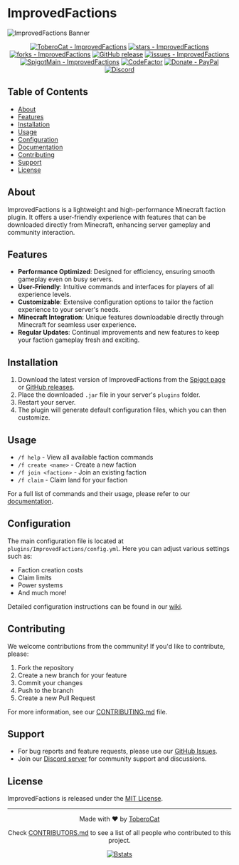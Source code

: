 # ImprovedFactions

![ImprovedFactions Banner](https://github.com/ToberoCat/ImprovedFactions_new/blob/main/branding/banners/spigot-banner.png?raw=true)

<div align="center">

[![ToberoCat - ImprovedFactions](https://img.shields.io/static/v1?label=ToberoCat&message=ImprovedFactions&color=%23FEDD58&logo=github)](https://github.com/ToberoCat/ImprovedFactions_new "Go to GitHub repo")
[![stars - ImprovedFactions](https://img.shields.io/github/stars/ToberoCat/ImprovedFactions_new?style=social)](https://github.com/ToberoCat/ImprovedFactions_new)
[![forks - ImprovedFactions](https://img.shields.io/github/forks/ToberoCat/ImprovedFactions_new?style=social)](https://github.com/ToberoCat/ImprovedFactions_new)
[![GitHub release](https://img.shields.io/github/release/ToberoCat/ImprovedFactions_new?include_prereleases=&sort=semver&color=%23FEDD58)](https://github.com/ToberoCat/ImprovedFactions_new/releases/)
[![issues - ImprovedFactions](https://img.shields.io/github/issues/ToberoCat/ImprovedFactions_new)](https://github.com/ToberoCat/ImprovedFactions_new/issues)
[![SpigotMain - ImprovedFactions](https://img.shields.io/badge/Spigot-ImprovedFactions-orange)](https://www.spigotmc.org/resources/improved-factions.95617 "Spigot ImprovedFactions page")
[![CodeFactor](https://www.codefactor.io/repository/github/toberocat/improvedfactions/badge)](https://www.codefactor.io/repository/github/toberocat/improvedfactions)
[![Donate - PayPal](https://img.shields.io/badge/Donate-PayPal-green.svg?logo=paypal&style=flat-square)](https://www.paypal.com/donate/?hosted_button_id=BGB6QWR886Q6Y)
[![Discord](https://img.shields.io/discord/819932760550014986.svg?logo=discord&colorB=7289DA&style=flat-square)](https://discord.gg/VmSbFNZejz)

</div>

## Table of Contents
- [About](#about)
- [Features](#features)
- [Installation](#installation)
- [Usage](#usage)
- [Configuration](#configuration)
- [Documentation](https://github.com/ToberoCat/ImprovedFactions/tree/main/docs)
- [Contributing](#contributing)
- [Support](#support)
- [License](#license)

## About

ImprovedFactions is a lightweight and high-performance Minecraft faction plugin. It offers a user-friendly experience with features that can be downloaded directly from Minecraft, enhancing server gameplay and community interaction.

## Features

- **Performance Optimized**: Designed for efficiency, ensuring smooth gameplay even on busy servers.
- **User-Friendly**: Intuitive commands and interfaces for players of all experience levels.
- **Customizable**: Extensive configuration options to tailor the faction experience to your server's needs.
- **Minecraft Integration**: Unique features downloadable directly through Minecraft for seamless user experience.
- **Regular Updates**: Continual improvements and new features to keep your faction gameplay fresh and exciting.

## Installation

1. Download the latest version of ImprovedFactions from the [Spigot page](https://www.spigotmc.org/resources/improved-factions.95617) or [GitHub releases](https://github.com/ToberoCat/ImprovedFactions_new/releases/).
2. Place the downloaded `.jar` file in your server's `plugins` folder.
3. Restart your server.
4. The plugin will generate default configuration files, which you can then customize.

## Usage

- `/f help` - View all available faction commands
- `/f create <name>` - Create a new faction
- `/f join <faction>` - Join an existing faction
- `/f claim` - Claim land for your faction

For a full list of commands and their usage, please refer to our [documentation](#documentation).

## Configuration

The main configuration file is located at `plugins/ImprovedFactions/config.yml`. Here you can adjust various settings such as:

- Faction creation costs
- Claim limits
- Power systems
- And much more!

Detailed configuration instructions can be found in our [wiki](https://github.com/ToberoCat/ImprovedFactions_new/wiki).

## Contributing

We welcome contributions from the community! If you'd like to contribute, please:

1. Fork the repository
2. Create a new branch for your feature
3. Commit your changes
4. Push to the branch
5. Create a new Pull Request

For more information, see our [CONTRIBUTING.md](CONTRIBUTING.md) file.

## Support

- For bug reports and feature requests, please use our [GitHub Issues](https://github.com/ToberoCat/ImprovedFactions_new/issues).
- Join our [Discord server](https://discord.gg/VmSbFNZejz) for community support and discussions.

## License

ImprovedFactions is released under the [MIT License](LICENSE).

---

<div align="center">

Made with ❤️ by [ToberoCat](https://github.com/ToberoCat)

Check [CONTRIBUTORS.md](CONTRIBUTORS.md) to see a list of all people who contributed to this project.

[![Bstats](https://img.shields.io/badge/View-Bstats-blue?style=for-the-badge)](https://bstats.org/plugin/bukkit/ImprovedFactions/14810)

</div>
